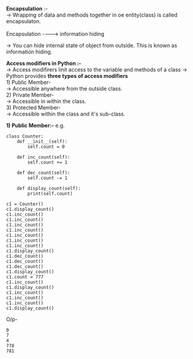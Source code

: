 **Encapsulation** :- </br>
-> Wrapping of data and methods together in oe entity(class) is called encapsulaton.</br>
</br>
    Encapsulation ----> information hiding
</br>

-> You can hide internal state of object from outside. This is known as information hiding.

**Access modifiers in Python :-**</br>
-> Access modifirers linit access to the variable and methods of a class
-> Python provides **three types of access modifiers** </br>
        1) Public Member-</br>
            -> Accessible anywhere from the outside class.</br>
        2) Private Member-</br>
            -> Accessible in within the class.</br>
        3) Protected Member-</br>
            -> Accessible within the class and it's sub-class.</br>

**1) Public Member:-**
e.g.

    class Counter:
        def __init__(self):
            self.count = 0

        def inc_count(self):
            self.count += 1

        def dec_count(self):
            self.count -= 1

        def display_count(self):
            print(self.count)

    c1 = Counter()
    c1.display_count()
    c1.inc_count()
    c1.inc_count()
    c1.inc_count()
    c1.inc_count()
    c1.inc_count()
    c1.inc_count()
    c1.inc_count()
    c1.display_count()
    c1.dec_count()
    c1.dec_count()
    c1.dec_count()
    c1.display_count()
    c1.count = 777
    c1.inc_count()
    c1.display_count()
    c1.inc_count()
    c1.inc_count()
    c1.inc_count()
    c1.display_count()

O/p-

    0
    7  
    4  
    778
    781